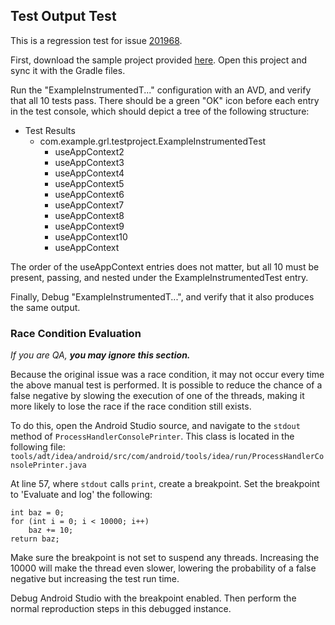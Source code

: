 ## Test Output Test

This is a regression test for issue
[201968](https://code.google.com/p/android/issues/detail?id=201968).

First, download the sample project provided
[here](https://code.google.com/p/android/issues/detail?id=201968#c6).
Open this project and sync it with the Gradle files.

Run the "ExampleInstrumentedT..." configuration with an AVD, and verify that
all 10 tests pass. There should be a green "OK" icon before each entry in the
test console, which should depict a tree of the following structure:

* Test Results
  * com.example.grl.testproject.ExampleInstrumentedTest
    * useAppContext2
    * useAppContext3
    * useAppContext4
    * useAppContext5
    * useAppContext6
    * useAppContext7
    * useAppContext8
    * useAppContext9
    * useAppContext10
    * useAppContext

The order of the useAppContext entries does not matter, but all 10 must be
present, passing, and nested under the ExampleInstrumentedTest entry.

Finally, Debug "ExampleInstrumentedT...", and verify that it also produces the
same output.

### Race Condition Evaluation

_If you are QA,_ ___you may ignore this section.___

Because the original issue was a race condition, it may not occur every time
the above manual test is performed. It is possible to reduce the chance of a false
negative by slowing the execution of one of the threads, making it more likely
to lose the race if the race condition still exists.

To do this, open the Android Studio source, and navigate to the `stdout` method
of `ProcessHandlerConsolePrinter`. This class is located in the following file:
`tools/adt/idea/android/src/com/android/tools/idea/run/ProcessHandlerConsolePrinter.java`

At line 57, where `stdout` calls `print`, create a breakpoint. Set the
breakpoint to 'Evaluate and log' the following:

    int baz = 0;
    for (int i = 0; i < 10000; i++)
        baz += 10;
    return baz;

Make sure the breakpoint is not set to suspend any threads. Increasing the 10000
will make the thread even slower, lowering the probability of a false negative but
increasing the test run time.

Debug Android Studio with the breakpoint enabled. Then perform the normal reproduction
steps in this debugged instance.
